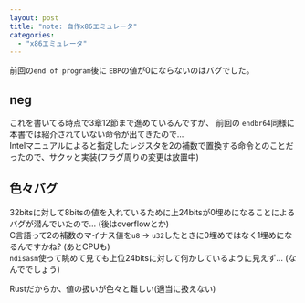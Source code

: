 ```yaml
---
layout: post
title: "note: 自作x86エミュレータ"
categories:
  - "x86エミュレータ"
---
```


前回の`end of program`後に `EBP`の値が0にならないのはバグでした。

## neg
これを書いてる時点で3章12節まで進めているんですが、
前回の `endbr64`同様に本書では紹介されていない命令が出てきたので...  
Intelマニュアルによると指定したレジスタを2の補数で置換する命令とのことだったので、サクッと実装(フラグ周りの変更は放置中)

## 色々バグ
32bitsに対して8bitsの値を入れているために上24bitsが0埋めになることによるバグが潜んでいたので...
(後はoverflowとか)  
C言語って2の補数のマイナス値を`u8` -> `u32`したときに0埋めではなく1埋めになるんですかね?
(あとCPUも)  
`ndisasm`使って眺めて見ても上位24bitsに対して何かしているように見えず...
(なんででしょう)

Rustだからか、値の扱いが色々と難しい(適当に扱えない)
